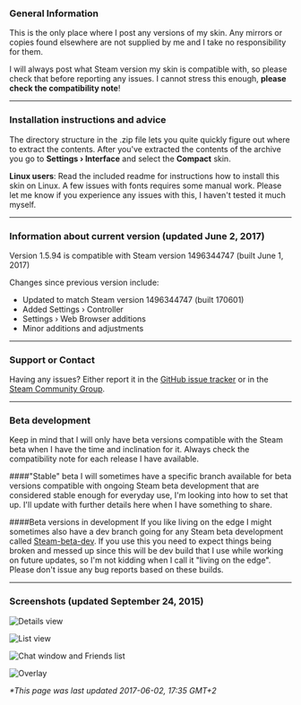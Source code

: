 ### General Information
This is the only place where I post any versions of my skin. Any mirrors or copies found elsewhere are not supplied by me and I take no responsibility for them.

I will always post what Steam version my skin is compatible with, so please check that before reporting any issues. I cannot stress this enough, **please check the compatibility note**!

***

### Installation instructions and advice
The directory structure in the .zip file lets you quite quickly figure out where to extract the contents. After you've extracted the contents of the archive you go to **Settings › Interface** and select the **Compact** skin.

**Linux users**: Read the included readme for instructions how to install this skin on Linux. 
A few issues with fonts requires some manual work. Please let me know if you experience any issues with this, I haven't tested it much myself.

***

### Information about current version (updated June 2, 2017)
Version 1.5.94 is compatible with Steam version 1496344747 (built June 1, 2017)

Changes since previous version include:<br>
* Updated to match Steam version 1496344747 (built 170601)<br>
* Added Settings › Controller<br>
* Settings › Web Browser additions<br>
* Minor additions and adjustments<br>

***

### Support or Contact
Having any issues? Either report it in the [GitHub issue tracker](https://github.com/badanka/Compact/issues) or in the [Steam Community Group](https://steamcommunity.com/groups/SteamCompact).

***

### Beta development
Keep in mind that I will only have beta versions compatible with the Steam beta when I have the time and inclination for it. Always check the compatibility note for each release I have available. 

####"Stable" beta
I will sometimes have a specific branch available for beta versions compatible with ongoing Steam beta development that are considered stable enough for everyday use, I'm looking into how to set that up. I'll update with further details here when I have something to share.

####Beta versions in development
If you like living on the edge I might sometimes also have a dev branch going for any Steam beta development called [Steam-beta-dev](https://github.com/badanka/Compact/tree/Steam-beta-dev). If you use this you need to expect things being broken and messed up since this will be dev build that I use while working on future updates, so I'm not kidding when I call it "living on the edge". Please don't issue any bug reports based on these builds.

***

### Screenshots (updated September 24, 2015)
![Details view](http://i.imgur.com/yftqsMA.png)

![List view](http://i.imgur.com/wLCgu9J.png)

![Chat window and Friends list](http://i.imgur.com/NZ8S1HP.png)

![Overlay](http://i.imgur.com/vqrnNmr.png)


_*This page was last updated 2017-06-02, 17:35 GMT+2_
